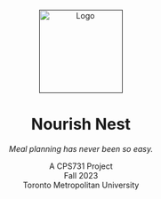 <p align="center">
  <a href="">
    <img src="https://upload.brndn.ly/u/6teAbe.png" alt="Logo" width=150>
  </a>
</p>

<h1 align="center">Nourish Nest</h1>

  <p align="center" >
    <i>Meal planning has never been so easy.</i>
    <br>
  </p>


<p align="center">
    A CPS731 Project
    <br>
    Fall 2023
    <br>
    Toronto Metropolitan University
</p>